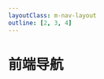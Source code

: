 ```yaml
---
layoutClass: m-nav-layout
outline: [2, 3, 4]
---
```


<script setup>
import MNavLinks from './components/MNavLinks.vue';

import { NAV_DATA } from './data'
</script>
<style src="./index.scss"></style>

# 前端导航

<MNavLinks v-for="{title, items} in NAV_DATA" :title="title" :items="items"/>